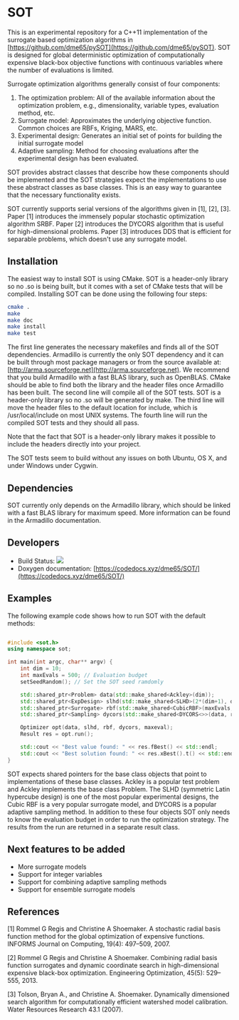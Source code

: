 # SOT
This is an experimental repository for a C++11 implementation of the surrogate based optimization algorithms in [https://github.com/dme65/pySOT](https://github.com/dme65/pySOT). SOT is designed for  global deterministic optimization of computationally expensive black-box objective functions with continuous variables where the number of evaluations is limited.

Surrogate optimization algorithms generally consist of four components:

1. The optimization problem: All of the available information about the optimization problem, e.g., dimensionality, variable types, evaluation method, etc.
2. Surrogate model: Approximates the underlying objective function. Common choices are RBFs, Kriging, MARS, etc.
3. Experimental design: Generates an initial set of points for building the initial surrogate model
4. Adaptive sampling: Method for choosing evaluations after the experimental design has been evaluated.

SOT provides abstract classes that describe how these components should be implemented and the SOT strategies expect the implementations to use these abstract classes as base classes. This is an easy way to guarantee that the necessary functionality exists.

SOT currently supports serial versions of the algorithms given in [1], [2], [3]. Paper [1] introduces the immensely popular stochastic optimization algorithm SRBF. Paper [2] introduces the DYCORS algorithm that is useful for high-dimensional problems. Paper [3] introduces DDS that is efficient for separable problems, which doesn't use any surrogate model.

## Installation

The easiest way to install SOT is using CMake. SOT is a header-only library so no .so is being built, but it comes with a set of CMake tests that will be compiled. Installing SOT can be done using the following four steps:

``` bash
cmake .
make
make doc
make install
make test
```

The first line generates the necessary makefiles and finds all of the SOT dependencies. Armadillo is currently the only SOT dependency and it can be built through most package managers or from the source available at: [http://arma.sourceforge.net](http://arma.sourceforge.net). We recommend that you build Armadillo with a fast BLAS library, such as OpenBLAS. CMake should be able to find both the library and the header files once Armadillo has been built. The second line will compile all of the SOT tests. SOT is a header-only library so no .so will be generated by make. The third line will move the header files to the default location for include, which is /usr/local/include on most UNIX systems. The fourth line will run the compiled SOT tests and they should all pass.

Note that the fact that SOT is a header-only library makes it possible to include the headers directly into your project.

The SOT tests seem to build without any issues on both Ubuntu, OS X, and under Windows under Cygwin.

## Dependencies

SOT currently only depends on the Armadillo library, which should be linked with a fast BLAS library for maximum speed. More information can be found in the Armadillo documentation.

## Developers

* Build Status: <a href="https://travis-ci.org/dme65/SOT"><img src="https://travis-ci.org/dme65/SOT.svg?branch=master"/></a>
* Doxygen documentation: [https://codedocs.xyz/dme65/SOT/](https://codedocs.xyz/dme65/SOT/)
<!--- * Coverage Status: [![Coverage Status](https://coveralls.io/repos/github/dme65/SOT/badge.svg?branch=master)](https://coveralls.io/github/dme65/SOT?branch=master) --> 

## Examples

The following example code shows how to run SOT with the default methods:

``` cpp

#include <sot.h>
using namespace sot;

int main(int argc, char** argv) {
    int dim = 10;
    int maxEvals = 500; // Evaluation budget
    setSeedRandom(); // Set the SOT seed ramdomly

    std::shared_ptr<Problem> data(std::make_shared<Ackley>(dim));
    std::shared_ptr<ExpDesign> slhd(std::make_shared<SLHD>(2*(dim+1), dim));
    std::shared_ptr<Surrogate> rbf(std::make_shared<CubicRBF>(maxEvals, dim, data->lBounds(), data->uBounds()));
    std::shared_ptr<Sampling> dycors(std::make_shared<DYCORS<>>(data, rbf, 100*dim, maxEvals - slhd->numPoints()));

    Optimizer opt(data, slhd, rbf, dycors, maxeval);
    Result res = opt.run();

    std::cout << "Best value found: " << res.fBest() << std::endl;
    std::cout << "Best solution found: " << res.xBest().t() << std::endl;
}
```

SOT expects shared pointers for the base class objects that point to implementations of these base classes. Ackley is a popular test problem and Ackley implements the base class Problem. The SLHD (symmetric Latin hypercube design) is one of the most popular experimental designs, the Cubic RBF is a very popular surrogate model, and DYCORS is a popular adaptive sampling method. In addition to these four objects SOT only needs to know the evaluation budget in order to run the optimization strategy. The results from the run are returned in a separate result class.

## Next features to be added

* More surrogate models
* Support for integer variables
* Support for combining adaptive sampling methods
* Support for ensemble surrogate models

## References

[1] Rommel G Regis and Christine A Shoemaker. A stochastic radial basis function method for the global optimization of expensive functions. INFORMS Journal on Computing, 19(4): 497–509, 2007.


[2] Rommel G Regis and Christine A Shoemaker. Combining radial basis function surrogates and dynamic coordinate search in high-dimensional expensive black-box optimization. Engineering Optimization, 45(5): 529–555, 2013.


[3] Tolson, Bryan A., and Christine A. Shoemaker. Dynamically dimensioned search algorithm for computationally efficient watershed model calibration. Water Resources Research 43.1 (2007).
